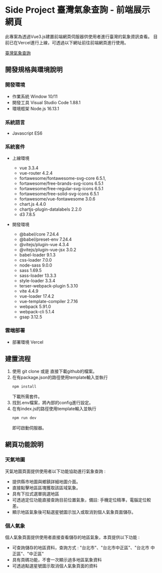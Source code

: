 # Side Project 臺灣氣象查詢 - 前端展示網頁
此專案為透過Vue3.js建置前端網頁伺服器供使用者進行臺灣的氣象資訊查看。
目前已在Vercel進行上線，可透過以下網址前往前端網頁進行使用。

[臺灣氣象查詢](https://tw-weather-info-show-page.vercel.app/ "link")

## 開發規格與環境說明

### 開發環境
 * 作業系統 Window 10/11
 * 開發工具 Visual Studio Code 1.88.1 
 * 環境框架 Node.js 16.13.1
   
### 系統語言
 * Javascript ES6
   
### 系統套件

* 上線環境
   * vue 3.3.4
   * vue-router 4.2.4
   * fortawesome/fontawesome-svg-core 6.5.1,
   * fortawesome/free-brands-svg-icons 6.5.1
   * fortawesome/free-regular-svg-icons 6.5.1
   * fortawesome/free-solid-svg-icons 6.5.1
   * fortawesome/vue-fontawesome 3.0.6
   * chart.js 4.4.0
   * chartjs-plugin-datalabels 2.2.0
   * d3 7.8.5

* 開發環境
    * @babel/core 7.24.4
    * @babel/preset-env 7.24.4
    * @vitejs/plugin-vue 4.3.4
    * @vitejs/plugin-vue-jsx 3.0.2
    * babel-loader 9.1.3
    * css-loader 7.0.0
    * node-sass 9.0.0
    * sass 1.69.5
    * sass-loader 13.3.3
    * style-loader 3.3.4
    * terser-webpack-plugin 5.3.10
    * vite 4.4.9
    * vue-loader 17.4.2
    * vue-template-compiler 2.7.16
    * webpack 5.91.0
    * webpack-cli 5.1.4
    * gsap 3.12.5
   
### 雲端部署
 * 部署環境 Vercel

## 建置流程
1. 使用 git clone 或是 直接下載github的檔案。
2. 在有package.json的路徑使用template輸入並執行
   ``` XML
   npm install
   ```
   下載所需套件。
4. 找到.env檔案，將內部的config進行設定。
5. 在有index.js的路徑使用template輸入並執行
   ``` XML
   npm run dev
   ```
   即可啟動伺服器。

## 網頁功能說明

### 天氣地圖
天氣地圖頁面提供使用者以下功能協助進行氣象查詢 :
* 提供縣市地圖與鄉鎮詳細地圖介面。
* 直接點擊地區區塊獲取該區域氣象。
* 具有下拉式選單挑選地區
* 可透過定位功能直接查詢目前位置氣象，備註: 手機定位精準，電腦定位較差。
* 顯示地區氣象後可點選星號圖示加入或取消到個人氣象頁面儲存。

### 個人氣象
個人氣象頁面提供使用者直接查看儲存的地區氣象，本頁提供以下功能 :
* 可查詢儲存的地區資料，查詢方式 : "台北市"、"台北市中正區"、"台北市 中正區"、"中正區"
* 具有頁碼功能，不會一次顯示過多地區氣象資料
* 可透過點選星號圖示取消個人氣象頁面的資料
